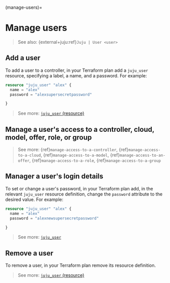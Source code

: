 (manage-users)=
# Manage users

> See also: {external+juju:ref}`Juju | User <user>`

## Add a user

To add a user to a controller, in your Terraform plan add a `juju_user` resource, specifying a label, a name, and a password. For example:

```terraform
resource "juju_user" "alex" {
  name = "alex"
  password = "alexsupersecretpassword"

}
```

> See more: [`juju_user` (resource)](https://registry.terraform.io/providers/juju/juju/latest/docs/resources/user)


## Manage a user's access to a controller, cloud, model, offer, role, or group

> See more: {ref}`manage-access-to-a-controller`, {ref}`manage-access-to-a-cloud`, {ref}`manage-access-to-a-model`, {ref}`manage-access-to-an-offer`, {ref}`manage-access-to-a-role`, {ref}`manage-access-to-a-group`

## Manager a user's login details

To set or change a user's password, in your Terraform plan add, in the relevant `juju_user` resource definition, change the `password` attribute to the desired value. For example:

```terraform
resource "juju_user" "alex" {
  name = "alex"
  password = "alexnewsupersecretpassword"

}
```

> See more: [`juju_user`](https://registry.terraform.io/providers/juju/juju/latest/docs/resources/user#password)

## Remove a user

To remove a user, in your Terraform plan remove its resource definition.

> See more: [`juju_user` (resource)](https://registry.terraform.io/providers/juju/juju/latest/docs/resources/user)
